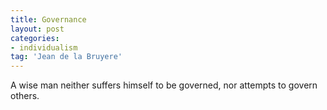 ```yaml
---
title: Governance
layout: post
categories:
- individualism
tag: 'Jean de la Bruyere'
---
```


A wise man neither suffers himself to be governed, nor attempts to govern others.